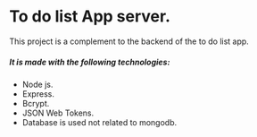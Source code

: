 # To do list App server.

This project is a complement to the backend of the to do list app.

##### It is made with the following technologies:

- Node js.
- Express.
- Bcrypt.
- JSON Web Tokens.
- Database is used not related to mongodb.
